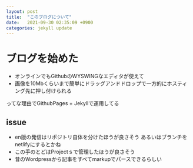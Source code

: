 ```yaml
---
layout: post
title:  "このブログについて"
date:   2021-09-30 02:35:09 +0900
categories: jekyll update
---
```


# ブログを始めた

- オンラインでもGithubのWYSWINGなエディタが使えて
- 画像を10Mbくらいまで簡単にドラッグアンドドロップで一方的にホスティング先に押し付けられる

ってな理由でGithubPages + Jekyllで運用してる


## issue
- en版の発信はリポジトリ自体を分けたほうが良さそう あるいはブランチをnetlifyにするとかね
- この手のとどはProjectｓで管理したほうが良さそう
- 昔のWordpressから記事をすべてmarkupでパースできるらしい 
